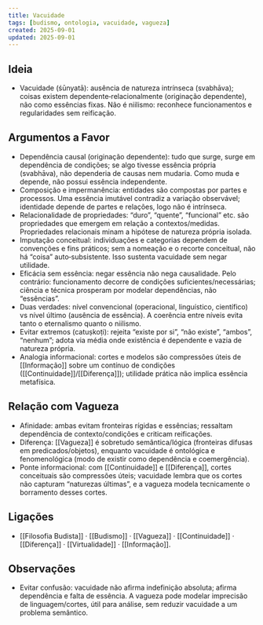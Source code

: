 ```yaml
---
title: Vacuidade
tags: [budismo, ontologia, vacuidade, vagueza]
created: 2025-09-01
updated: 2025-09-01
---
```


## Ideia
- Vacuidade (śūnyatā): ausência de natureza intrínseca (svabhāva); coisas existem dependente‑relacionalmente (originação dependente), não como essências fixas. Não é niilismo: reconhece funcionamentos e regularidades sem reificação.

## Argumentos a Favor
- Dependência causal (originação dependente): tudo que surge, surge em dependência de condições; se algo tivesse essência própria (svabhāva), não dependeria de causas nem mudaria. Como muda e depende, não possui essência independente.
- Composição e impermanência: entidades são compostas por partes e processos. Uma essência imutável contradiz a variação observável; identidade depende de partes e relações, logo não é intrínseca.
- Relacionalidade de propriedades: “duro”, “quente”, “funcional” etc. são propriedades que emergem em relação a contextos/medidas. Propriedades relacionais minam a hipótese de natureza própria isolada.
- Imputação conceitual: individuações e categorias dependem de convenções e fins práticos; sem a nomeação e o recorte conceitual, não há “coisa” auto‑subsistente. Isso sustenta vacuidade sem negar utilidade.
- Eficácia sem essência: negar essência não nega causalidade. Pelo contrário: funcionamento decorre de condições suficientes/necessárias; ciência e técnica prosperam por modelar dependências, não “essências”.
- Duas verdades: nível convencional (operacional, linguístico, científico) vs nível último (ausência de essência). A coerência entre níveis evita tanto o eternalismo quanto o niilismo.
- Evitar extremos (catuṣkoṭi): rejeita “existe por si”, “não existe”, “ambos”, “nenhum”; adota via média onde existência é dependente e vazia de natureza própria.
- Analogia informacional: cortes e modelos são compressões úteis de [[Informação]] sobre um contínuo de condições ([[Continuidade]]/[[Diferença]]); utilidade prática não implica essência metafísica.

## Relação com Vagueza
- Afinidade: ambas evitam fronteiras rígidas e essências; ressaltam dependência de contexto/condições e criticam reificações.
- Diferença: [[Vagueza]] é sobretudo semântica/lógica (fronteiras difusas em predicados/objetos), enquanto vacuidade é ontológica e fenomenológica (modo de existir como dependência e coemergência).
- Ponte informacional: com [[Continuidade]] e [[Diferença]], cortes conceituais são compressões úteis; vacuidade lembra que os cortes não capturam “naturezas últimas”, e a vagueza modela tecnicamente o borramento desses cortes.

## Ligações
- [[Filosofia Budista]] · [[Budismo]] · [[Vagueza]] · [[Continuidade]] · [[Diferença]] · [[Virtualidade]] · [[Informação]].

## Observações
- Evitar confusão: vacuidade não afirma indefinição absoluta; afirma dependência e falta de essência. A vagueza pode modelar imprecisão de linguagem/cortes, útil para análise, sem reduzir vacuidade a um problema semântico.
